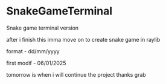 # SnakeGameTerminal
Snake game terminal version


after i finish this imma move on to create snake game in raylib

format - dd/mm/yyyy

first modif - 06/01/2025

tomorrow is when i will continue the project thanks
grab